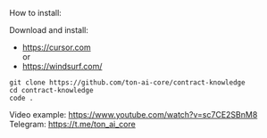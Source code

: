 How to install:

Download and install:
- https://cursor.com  
or  
- https://windsurf.com/

```
git clone https://github.com/ton-ai-core/contract-knowledge
cd contract-knowledge
code .
```

Video example: https://www.youtube.com/watch?v=sc7CE2SBnM8  
Telegram: https://t.me/ton_ai_core

